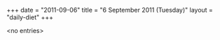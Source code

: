 +++
date = "2011-09-06"
title = "6 September 2011 (Tuesday)"
layout = "daily-diet"
+++

<p>&lt;no entries&gt;</p>